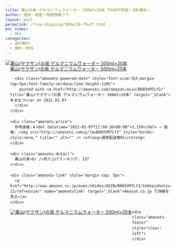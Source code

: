 ```yaml
---
title: 薬山の泉 ゲルマニウムウォーター 500ml×20本 79%OFF特価！送料無料！
author: 激安・格安・特価情報ツウ
layout: post
permalink: /free-shipping/500ml20-79off.html
pvc_views:
  - 964
categories:
  - 送料無料
  - 食料・飲料
---
```

<div class="amanatu-box" style="margin-bottom:0px;">
  <div class="amanatu-image" style="float:left;">
    <a href="http://www.amazon.co.jp/exec/obidos/ASIN/B003VM7LY2/tokkajohotsu-22/ref=nosim/" name="amanatulink" target="_blank"><img src="http://i0.wp.com/ecx.images-amazon.com/images/I/41110ds3CiL._SL160_.jpg?w=546" alt="薬山(ヤクサン)の泉 ゲルマニウムウォーター 500ml×20本" style="border: none;" data-recalc-dims="1" /></a>
  </div>
  
  <div class="amanatu-info" style="float:left;margin-left:15px;line-height:120%">
    <div class="amanatu-name" style="margin-bottom:10px;line-height:120%">
      <a href="http://www.amazon.co.jp/exec/obidos/ASIN/B003VM7LY2/tokkajohotsu-22/ref=nosim/" name="amanatulink" target="_blank">薬山(ヤクサン)の泉 ゲルマニウムウォーター 500ml×20本</a> 
      
      <div class="amanatu-powered-date" style="font-size:7pt;margin-top:5px;font-family:verdana;line-height:120%">
        posted with <a href="http://amanatu.com/amazon/asin/B003VM7LY2/" title="薬山(ヤクサン)の泉 ゲルマニウムウォーター 500ml×20本" target="_blank">あまなつ</a> on 2012.02.07
      </div>
    </div>
    
    <div class="amanatu-price">
      参考価格:￥<del datetime="2012-02-07T11:50:16+00:00">3,150</del> → 価格: <img src="http://amanatu.com/p/?a=B003VM7LY2" style="border-style:none;" title="" alt="" /> <strong>通常配送無料</strong>
    </div>
    
    <div class="amanatu-detail">
      薬山の泉<br />売り上げランキング: 137
    </div>
    
    <div class="amanatu-link" style="margin-top: 5px">
      <a href="http://www.amazon.co.jp/exec/obidos/ASIN/B003VM7LY2/tokkajohotsu-22/ref=nosim/" name="amanatulink" target="_blank">Amazon.co.jp で詳細を見る</a>
    </div>
  </div>
  
  <div class="amanatu-footer" style="clear: left">
  </div>
  
  <div class="amanatu-imageset">
    <div class="amanatu-image" style="float:left;">
      <a href="http://www.amazon.co.jp/exec/obidos/ASIN/B003VM7LY2/tokkajohotsu-22/ref=nosim/" name="amanatulink" target="_blank"><img src="http://i0.wp.com/ecx.images-amazon.com/images/I/51t%2BWX5pdPL._AA160_.jpg?w=546" alt="薬山(ヤクサン)の泉 ゲルマニウムウォーター 500ml×20本" style="border: none;" data-recalc-dims="1" /></a>
    </div>
    
    <div class="amanatu-footer" style="clear: left">
    </div>
  </div>
</div>